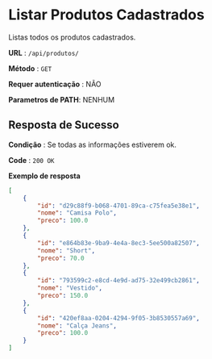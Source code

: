 # Listar Produtos Cadastrados

Listas todos os produtos cadastrados.

**URL** : `/api/produtos/`

**Método** : `GET`

**Requer autenticação** : NÃO

**Parametros de PATH**: NENHUM

## Resposta de Sucesso

**Condição** : Se todas as informações estiverem ok.

**Code** : `200 OK`

**Exemplo de resposta**

```json
[
    {
        "id": "d29c88f9-b068-4701-89ca-c75fea5e38e1",
        "nome": "Camisa Polo",
        "preco": 100.0
    },
    {
        "id": "e864b83e-9ba9-4e4a-8ec3-5ee500a82507",
        "nome": "Short",
        "preco": 70.0
    },
    {
        "id": "793599c2-e8cd-4e9d-ad75-32e499cb2861",
        "nome": "Vestido",
        "preco": 150.0
    },
    {
        "id": "420ef8aa-0204-4294-9f05-3b8530557a69",
        "nome": "Calça Jeans",
        "preco": 100.0
    }
]
```
